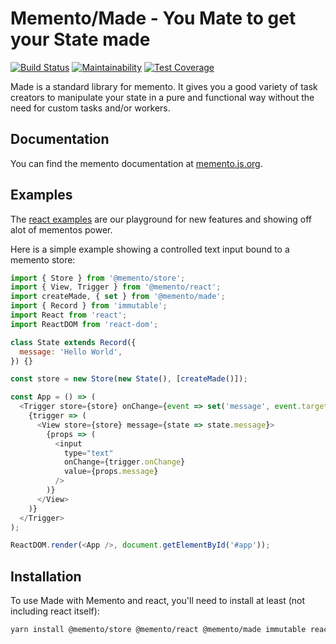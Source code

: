 # Memento/Made - You Mate to get your State made

[![Build Status](https://travis-ci.org/jeanfortheweb/memento.svg?branch=master)](https://travis-ci.org/jeanfortheweb/memento) [![Maintainability](https://api.codeclimate.com/v1/badges/5494041ca69fd977cae6/maintainability)](https://codeclimate.com/github/jeanfortheweb/memento/maintainability) [![Test Coverage](https://api.codeclimate.com/v1/badges/5494041ca69fd977cae6/test_coverage)](https://codeclimate.com/github/jeanfortheweb/memento/test_coverage)

Made is a standard library for memento. It gives you a good variety of task creators to manipulate your state in a pure and functional way without the need for custom tasks and/or workers.

## Documentation

You can find the memento documentation at [memento.js.org](http://memento.js.org).

## Examples

The [react examples](https://github.com/jeanfortheweb/memento/tree/master/packages/react-examples) are our playground for new features and showing off alot of mementos power.

Here is a simple example showing a controlled text input bound to a memento store:

```js
import { Store } from '@memento/store';
import { View, Trigger } from '@memento/react';
import createMade, { set } from '@memento/made';
import { Record } from 'immutable';
import React from 'react';
import ReactDOM from 'react-dom';

class State extends Record({
  message: 'Hello World',
}) {}

const store = new Store(new State(), [createMade()]);

const App = () => (
  <Trigger store={store} onChange={event => set('message', event.target.value)}>
    {trigger => (
      <View store={store} message={state => state.message}>
        {props => (
          <input
            type="text"
            onChange={trigger.onChange}
            value={props.message}
          />
        )}
      </View>
    )}
  </Trigger>
);

ReactDOM.render(<App />, document.getElementById('#app'));
```

## Installation

To use Made with Memento and react, you'll need to install at least (not including react itself):

```sh
yarn install @memento/store @memento/react @memento/made immutable react react-dom
```

